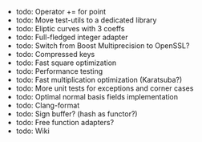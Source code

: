 * todo: Operator += for point
* todo: Move test-utils to a dedicated library
* todo: Eliptic curves with 3 coeffs
* todo: Full-fledged integer adapter
* todo: Switch from Boost Multiprecision to OpenSSL?
* todo: Compressed keys
* todo: Fast square optimization
* todo: Performance testing
* todo: Fast multiplication optimization (Karatsuba?)
* todo: More unit tests for exceptions and corner cases
* todo: Optimal normal basis fields implementation
* todo: Clang-format
* todo: Sign buffer? (hash as functor?)
* todo: Free function adapters?
* todo: Wiki